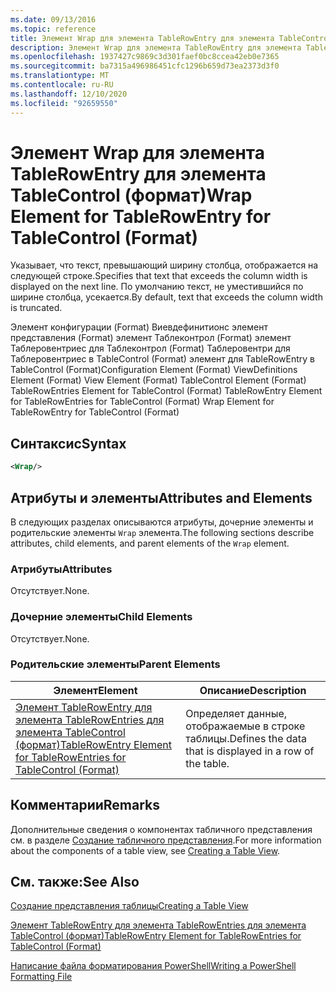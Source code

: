 ```yaml
---
ms.date: 09/13/2016
ms.topic: reference
title: Элемент Wrap для элемента TableRowEntry для элемента TableControl (формат)
description: Элемент Wrap для элемента TableRowEntry для элемента TableControl (формат)
ms.openlocfilehash: 1937427c9869c3d301faef0bc8ccea42eb0e7365
ms.sourcegitcommit: ba7315a496986451cfc1296b659d73ea2373d3f0
ms.translationtype: MT
ms.contentlocale: ru-RU
ms.lasthandoff: 12/10/2020
ms.locfileid: "92659550"
---
```

# <a name="wrap-element-for-tablerowentry-for-tablecontrol--format"></a><span data-ttu-id="1f96a-103">Элемент Wrap для элемента TableRowEntry для элемента TableControl (формат)</span><span class="sxs-lookup"><span data-stu-id="1f96a-103">Wrap Element for TableRowEntry for TableControl  (Format)</span></span>

<span data-ttu-id="1f96a-104">Указывает, что текст, превышающий ширину столбца, отображается на следующей строке.</span><span class="sxs-lookup"><span data-stu-id="1f96a-104">Specifies that text that exceeds the column width is displayed on the next line.</span></span> <span data-ttu-id="1f96a-105">По умолчанию текст, не уместившийся по ширине столбца, усекается.</span><span class="sxs-lookup"><span data-stu-id="1f96a-105">By default, text that exceeds the column width is truncated.</span></span>

<span data-ttu-id="1f96a-106">Элемент конфигурации (Format) Виевдефинитионс элемент представления (Format) элемент Таблеконтрол (Format) элемент Таблеровентриес для Таблеконтрол (Format) Таблеровентри для Таблеровентриес в TableControl (Format) элемент для TableRowEntry в TableControl (Format)</span><span class="sxs-lookup"><span data-stu-id="1f96a-106">Configuration Element (Format) ViewDefinitions Element (Format) View Element (Format) TableControl Element (Format) TableRowEntries Element for TableControl (Format) TableRowEntry Element for TableRowEntries for TableControl (Format) Wrap Element for TableRowEntry for TableControl (Format)</span></span>

## <a name="syntax"></a><span data-ttu-id="1f96a-107">Синтаксис</span><span class="sxs-lookup"><span data-stu-id="1f96a-107">Syntax</span></span>

```xml
<Wrap/>
```

## <a name="attributes-and-elements"></a><span data-ttu-id="1f96a-108">Атрибуты и элементы</span><span class="sxs-lookup"><span data-stu-id="1f96a-108">Attributes and Elements</span></span>

<span data-ttu-id="1f96a-109">В следующих разделах описываются атрибуты, дочерние элементы и родительские элементы `Wrap` элемента.</span><span class="sxs-lookup"><span data-stu-id="1f96a-109">The following sections describe attributes, child elements, and parent elements of the `Wrap` element.</span></span>

### <a name="attributes"></a><span data-ttu-id="1f96a-110">Атрибуты</span><span class="sxs-lookup"><span data-stu-id="1f96a-110">Attributes</span></span>

<span data-ttu-id="1f96a-111">Отсутствует.</span><span class="sxs-lookup"><span data-stu-id="1f96a-111">None.</span></span>

### <a name="child-elements"></a><span data-ttu-id="1f96a-112">Дочерние элементы</span><span class="sxs-lookup"><span data-stu-id="1f96a-112">Child Elements</span></span>

<span data-ttu-id="1f96a-113">Отсутствует.</span><span class="sxs-lookup"><span data-stu-id="1f96a-113">None.</span></span>

### <a name="parent-elements"></a><span data-ttu-id="1f96a-114">Родительские элементы</span><span class="sxs-lookup"><span data-stu-id="1f96a-114">Parent Elements</span></span>

|<span data-ttu-id="1f96a-115">Элемент</span><span class="sxs-lookup"><span data-stu-id="1f96a-115">Element</span></span>|<span data-ttu-id="1f96a-116">Описание</span><span class="sxs-lookup"><span data-stu-id="1f96a-116">Description</span></span>|
|-------------|-----------------|
|[<span data-ttu-id="1f96a-117">Элемент TableRowEntry для элемента TableRowEntries для элемента TableControl (формат)</span><span class="sxs-lookup"><span data-stu-id="1f96a-117">TableRowEntry Element for TableRowEntries for TableControl (Format)</span></span>](./tablerowentry-element-for-tablerowentries-for-tablecontrol-format.md)|<span data-ttu-id="1f96a-118">Определяет данные, отображаемые в строке таблицы.</span><span class="sxs-lookup"><span data-stu-id="1f96a-118">Defines the data that is displayed in a row of the table.</span></span>|

## <a name="remarks"></a><span data-ttu-id="1f96a-119">Комментарии</span><span class="sxs-lookup"><span data-stu-id="1f96a-119">Remarks</span></span>

<span data-ttu-id="1f96a-120">Дополнительные сведения о компонентах табличного представления см. в разделе [Создание табличного представления](./creating-a-table-view.md).</span><span class="sxs-lookup"><span data-stu-id="1f96a-120">For more information about the components of a table view, see [Creating a Table View](./creating-a-table-view.md).</span></span>

## <a name="see-also"></a><span data-ttu-id="1f96a-121">См. также:</span><span class="sxs-lookup"><span data-stu-id="1f96a-121">See Also</span></span>

[<span data-ttu-id="1f96a-122">Создание представления таблицы</span><span class="sxs-lookup"><span data-stu-id="1f96a-122">Creating a Table View</span></span>](./creating-a-table-view.md)

[<span data-ttu-id="1f96a-123">Элемент TableRowEntry для элемента TableRowEntries для элемента TableControl (формат)</span><span class="sxs-lookup"><span data-stu-id="1f96a-123">TableRowEntry Element for TableRowEntries for TableControl (Format)</span></span>](./tablerowentry-element-for-tablerowentries-for-tablecontrol-format.md)

[<span data-ttu-id="1f96a-124">Написание файла форматирования PowerShell</span><span class="sxs-lookup"><span data-stu-id="1f96a-124">Writing a PowerShell Formatting File</span></span>](./writing-a-powershell-formatting-file.md)
